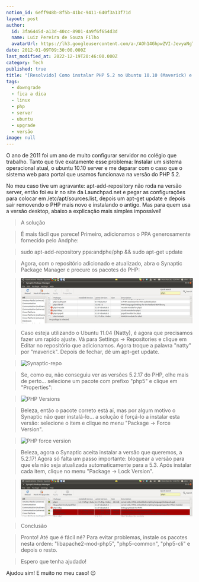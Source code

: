 ```yaml
---
notion_id: 6eff948b-8f5b-41bc-9411-640f3a13f71d
layout: post
author:
  id: 3fa6445d-a13d-40cc-8901-4a9f6f654d3d
  name: Luiz Pereira de Souza Filho
  avatarUrl: https://lh3.googleusercontent.com/a-/AOh14GhpwZVI-JevyaNgTdlrOT6YN20cI6V9Kxtq38Ij8AQ=s100
date: 2012-01-09T09:30:00.000Z
last_modified_at: 2022-12-19T20:46:00.000Z
category: Tech
published: true
title: "[Resolvido] Como instalar PHP 5.2 no Ubuntu 10.10 (Maverick) e 11.04 (Natty)"
tags:
  - downgrade
  - fica a dica
  - linux
  - php
  - server
  - ubuntu
  - upgrade
  - versão
image: null
---
```


O ano de 2011 foi um ano de muito configurar servidor no colégio que trabalho. Tanto que tive exatamente esse problema: Instalar um sistema operacional atual, o ubuntu 10.10 server e me deparar com o caso que o sistema web para portal que usamos funcionava na versão do PHP 5.2.

No meu caso tive um agravante: apt-add-repository não roda na versão server, então foi eu ir no site da Launchpad.net e pegar as configurações para colocar em /etc/apt/sources.list, depois um apt-get update e depois sair removendo o PHP mais novo e instalando o antigo. Mas para quem usa a versão desktop, abaixo a explicação mais simples impossível!

> A solução

>

> É mais fácil que parece! Primeiro, adicionamos o PPA generosamente fornecido pelo Andphe:

>

> sudo apt-add-repository ppa:andphe/php && sudo apt-get update

>

> Agora, com o repositório adicionado e atualizado, abra o Synaptic Package Manager e procure os pacotes do PHP:

>

> ![Synaptic-PHP](/wp-content/uploads/2012/01/synaptic-php.jpg)

>

> Caso esteja utilizando o Ubuntu 11.04 (Natty), é agora que precisamos fazer um rapido ajuste. Vá para Settings -> Repositories e clique em Editar no repositório que adicionamos. Agora troque a palavra "natty" por "maverick". Depois de fechar, dê um apt-get update.

>

> ![Synaptic-repo](/wp-content/uploads/2012/01/synaptic-repo-version.jpg)

>

> Se, como eu, não conseguiu ver as versões 5.2.17 do PHP, olhe mais de perto... selecione um pacote com prefixo "php5" e clique em "Properties":

>

> ![PHP Versions](/wp-content/uploads/2012/01/synaptic-php-versions.jpg)

>

> Beleza, então o pacote correto está aí, mas por algum motivo o Synaptic não quer instalá-lo... a solução é forçá-lo a instalar esta versão: selecione o item e clique no menu "Package -> Force Version".

>

> ![PHP force version](/wp-content/uploads/2012/01/synaptic-php-force.jpg)

>

> Beleza, agora o Synaptic aceita instalar a versão que queremos, a 5.2.17! Agora só falta um passo importante: bloquear a versão para que ela não seja atualizada automaticamente para a 5.3. Após instalar cada item, clique no menu "Package -> Lock Version".

>

> ![PHP locked](/wp-content/uploads/2012/01/synaptic-php-locked.jpg)

>

> Conclusão

>

> Pronto! Até que é fácil né? Para evitar problemas, instale os pacotes nesta ordem: "libapache2-mod-php5", "php5-common", "php5-cli" e depois o resto.

>

> Espero que tenha ajudado!

Ajudou sim! E muito no meu caso! 😉

